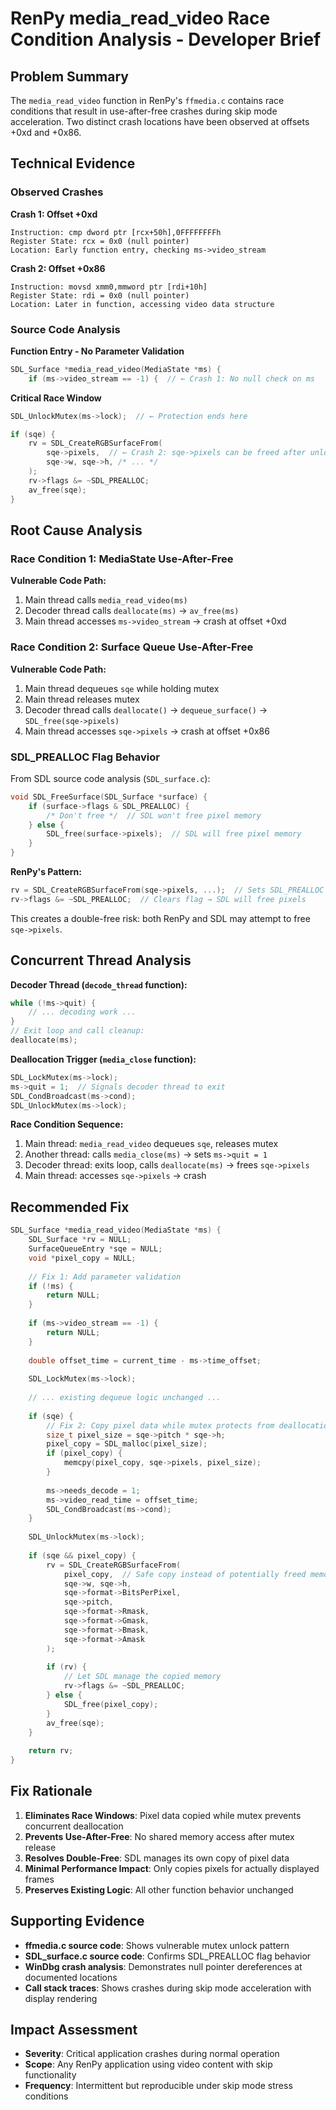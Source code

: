 # RenPy media_read_video Race Condition Analysis - Developer Brief

## Problem Summary

The `media_read_video` function in RenPy's `ffmedia.c` contains race conditions that result in use-after-free crashes during skip mode acceleration. Two distinct crash locations have been observed at offsets +0xd and +0x86.

## Technical Evidence

### Observed Crashes

**Crash 1: Offset +0xd**
```
Instruction: cmp dword ptr [rcx+50h],0FFFFFFFFh
Register State: rcx = 0x0 (null pointer)
Location: Early function entry, checking ms->video_stream
```

**Crash 2: Offset +0x86**  
```
Instruction: movsd xmm0,mmword ptr [rdi+10h]
Register State: rdi = 0x0 (null pointer)
Location: Later in function, accessing video data structure
```

### Source Code Analysis

**Function Entry - No Parameter Validation**
```c
SDL_Surface *media_read_video(MediaState *ms) {
    if (ms->video_stream == -1) {  // ← Crash 1: No null check on ms
```

**Critical Race Window**
```c
SDL_UnlockMutex(ms->lock);  // ← Protection ends here

if (sqe) {
    rv = SDL_CreateRGBSurfaceFrom(
        sqe->pixels,  // ← Crash 2: sqe->pixels can be freed after unlock
        sqe->w, sqe->h, /* ... */
    );
    rv->flags &= ~SDL_PREALLOC;
    av_free(sqe);
}
```

## Root Cause Analysis

### Race Condition 1: MediaState Use-After-Free

**Vulnerable Code Path:**
1. Main thread calls `media_read_video(ms)`
2. Decoder thread calls `deallocate(ms)` → `av_free(ms)`
3. Main thread accesses `ms->video_stream` → crash at offset +0xd

### Race Condition 2: Surface Queue Use-After-Free

**Vulnerable Code Path:**
1. Main thread dequeues `sqe` while holding mutex
2. Main thread releases mutex
3. Decoder thread calls `deallocate()` → `dequeue_surface()` → `SDL_free(sqe->pixels)`
4. Main thread accesses `sqe->pixels` → crash at offset +0x86

### SDL_PREALLOC Flag Behavior

From SDL source code analysis (`SDL_surface.c`):
```c
void SDL_FreeSurface(SDL_Surface *surface) {
    if (surface->flags & SDL_PREALLOC) {
        /* Don't free */  // SDL won't free pixel memory
    } else {
        SDL_free(surface->pixels);  // SDL will free pixel memory
    }
}
```

**RenPy's Pattern:**
```c
rv = SDL_CreateRGBSurfaceFrom(sqe->pixels, ...);  // Sets SDL_PREALLOC
rv->flags &= ~SDL_PREALLOC;  // Clears flag → SDL will free pixels
```

This creates a double-free risk: both RenPy and SDL may attempt to free `sqe->pixels`.

## Concurrent Thread Analysis

**Decoder Thread (`decode_thread` function):**
```c
while (!ms->quit) {
    // ... decoding work ...
}
// Exit loop and call cleanup:
deallocate(ms);
```

**Deallocation Trigger (`media_close` function):**
```c
SDL_LockMutex(ms->lock);
ms->quit = 1;  // Signals decoder thread to exit
SDL_CondBroadcast(ms->cond);
SDL_UnlockMutex(ms->lock);
```

**Race Condition Sequence:**
1. Main thread: `media_read_video` dequeues `sqe`, releases mutex
2. Another thread: calls `media_close(ms)` → sets `ms->quit = 1`  
3. Decoder thread: exits loop, calls `deallocate(ms)` → frees `sqe->pixels`
4. Main thread: accesses `sqe->pixels` → crash

## Recommended Fix

```c
SDL_Surface *media_read_video(MediaState *ms) {
    SDL_Surface *rv = NULL;
    SurfaceQueueEntry *sqe = NULL;
    void *pixel_copy = NULL;
    
    // Fix 1: Add parameter validation
    if (!ms) {
        return NULL;
    }
    
    if (ms->video_stream == -1) {
        return NULL;
    }
    
    double offset_time = current_time - ms->time_offset;
    
    SDL_LockMutex(ms->lock);
    
    // ... existing dequeue logic unchanged ...
    
    if (sqe) {
        // Fix 2: Copy pixel data while mutex protects from deallocation
        size_t pixel_size = sqe->pitch * sqe->h;
        pixel_copy = SDL_malloc(pixel_size);
        if (pixel_copy) {
            memcpy(pixel_copy, sqe->pixels, pixel_size);
        }
        
        ms->needs_decode = 1;
        ms->video_read_time = offset_time;
        SDL_CondBroadcast(ms->cond);
    }
    
    SDL_UnlockMutex(ms->lock);
    
    if (sqe && pixel_copy) {
        rv = SDL_CreateRGBSurfaceFrom(
            pixel_copy,  // Safe copy instead of potentially freed memory
            sqe->w, sqe->h,
            sqe->format->BitsPerPixel,
            sqe->pitch,
            sqe->format->Rmask,
            sqe->format->Gmask,
            sqe->format->Bmask,
            sqe->format->Amask
        );
        
        if (rv) {
            // Let SDL manage the copied memory
            rv->flags &= ~SDL_PREALLOC;
        } else {
            SDL_free(pixel_copy);
        }
        av_free(sqe);
    }
    
    return rv;
}
```

## Fix Rationale

1. **Eliminates Race Windows**: Pixel data copied while mutex prevents concurrent deallocation
2. **Prevents Use-After-Free**: No shared memory access after mutex release  
3. **Resolves Double-Free**: SDL manages its own copy of pixel data
4. **Minimal Performance Impact**: Only copies pixels for actually displayed frames
5. **Preserves Existing Logic**: All other function behavior unchanged

## Supporting Evidence

- **ffmedia.c source code**: Shows vulnerable mutex unlock pattern
- **SDL_surface.c source code**: Confirms SDL_PREALLOC flag behavior
- **WinDbg crash analysis**: Demonstrates null pointer dereferences at documented locations
- **Call stack traces**: Shows crashes during skip mode acceleration with display rendering

## Impact Assessment

- **Severity**: Critical application crashes during normal operation  
- **Scope**: Any RenPy application using video content with skip functionality
- **Frequency**: Intermittent but reproducible under skip mode stress conditions